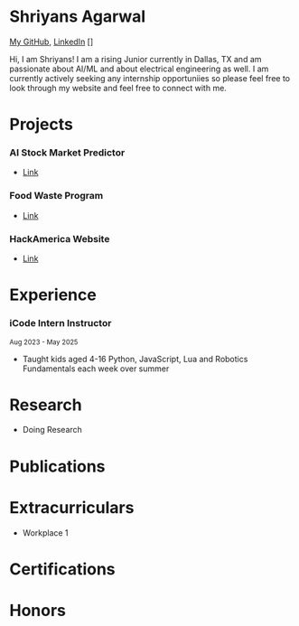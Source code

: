 # Shriyans Agarwal
[My GitHub](https://github.com/SACoder99), [LinkedIn](https://www.linkedin.com/in/shriyans-agarwal-3b0930313) []

Hi, I am Shriyans! I am a rising Junior currently in Dallas, TX and am passionate about AI/ML and about electrical engineering as well. I am currently actively seeking any internship opportuniies so please feel free to look through my website and feel free to connect with me.

# Projects

### AI Stock Market Predictor
 - [Link](https://sastockmarketpredictor.streamlit.app/)

### Food Waste Program
 - [Link](https://github.com)

### HackAmerica Website
 - [Link](https://github.com)
   

# Experience
### iCode Intern Instructor
<small>Aug 2023 - May 2025</small>
 - Taught kids aged 4-16 Python, JavaScript, Lua and Robotics Fundamentals each week over summer 


# Research
 - Doing Research 

# Publications

# Extracurriculars
 - Workplace 1

# Certifications

# Honors
